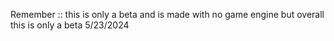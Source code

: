 Remember :: this is only a beta and is made with no game engine but overall this is only a beta 5/23/2024
